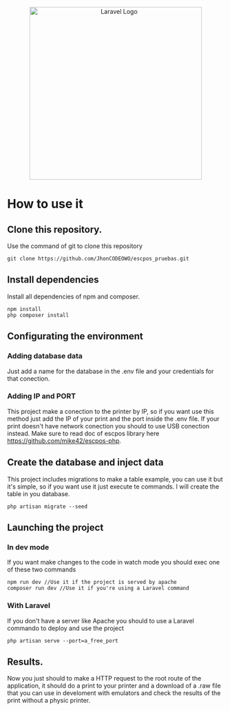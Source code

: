 <p align="center"><a href="https://laravel.com" target="_blank"><img src="https://raw.githubusercontent.com/laravel/art/master/logo-lockup/5%20SVG/2%20CMYK/1%20Full%20Color/laravel-logolockup-cmyk-red.svg" width="400" alt="Laravel Logo"></a></p>

# How to use it
## Clone this repository.
Use the command of git to clone this repository
```
git clone https://github.com/JhonCODEOWO/escpos_pruebas.git
```

## Install dependencies
Install all dependencies of npm and composer.
```
npm install
php composer install
```

## Configurating the environment

### Adding database data
Just add a name for the database in the .env file and your credentials for that conection.

### Adding IP and PORT
This project make a conection to the printer by IP, so if you want use this method just add the IP of your print and the port inside the .env file. If your print doesn't have network conection you should to use USB conection instead. Make sure to read doc of escpos library here https://github.com/mike42/escpos-php.

## Create the database and inject data
This project includes migrations to make a table example, you can use it but it's simple, so if you want use it just execute te commands. I will create the table in you database.
```
php artisan migrate --seed
```

## Launching the project

### In dev mode
If you want make changes to the code in watch mode you should exec one of these two commands
```
npm run dev //Use it if the project is served by apache
composer run dev //Use it if you're using a Laravel command
```

### With Laravel
If you don't have a server like Apache you should to use a Laravel commando to deploy and use the project
```
php artisan serve --port=a_free_port
```

## Results.
Now you just should to make a HTTP request to the root route of the application, it should do a print to your printer and a download of a .raw file that you can use in develoment with emulators and check the results of the print without a physic printer.
